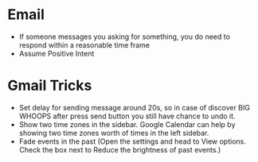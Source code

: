 # Email

* If someone messages you asking for something, you do need to respond within a reasonable time frame
* Assume Positive Intent

# Gmail Tricks

* Set delay for sending message around 20s, so in case of discover BIG WHOOPS after press send button you still have
  chance to undo it.
* Show two time zones in the sidebar. Google Calendar can help by showing two time zones worth of times in the left
  sidebar.
* Fade events in the past (Open the settings and head to View options. Check the box next to Reduce the brightness of
  past events.)
